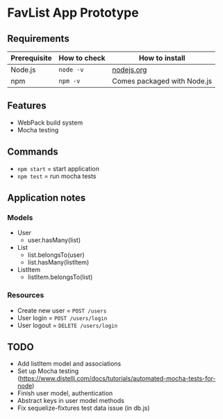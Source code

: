 # FavList App Prototype

## Requirements

| Prerequisite    | How to check    | How to install
| --------------- | ------------    | ------------- |
| Node.js         | `node -v`       | [nodejs.org](http://nodejs.org/) |
| npm             | `npm -v`        | Comes packaged with Node.js |

## Features

* WebPack build system
* Mocha testing

## Commands

* `npm start` = start application
* `npm test` = run mocha tests

## Application notes

### Models

* User
	* user.hasMany(list)
* List
	* list.belongsTo(user)
	* list.hasMany(listItem)
* ListItem
	* listItem.belongsTo(list)

### Resources

* Create new user = `POST /users`
* User login = `POST /users/login`
* User logout = `DELETE /users/login`

## TODO

* Add listItem model and associations
* Set up Mocha testing (https://www.distelli.com/docs/tutorials/automated-mocha-tests-for-node)
* Finish user model, authentication
* Abstract keys in user model methods
* Fix sequelize-fixtures test data issue (in db.js)